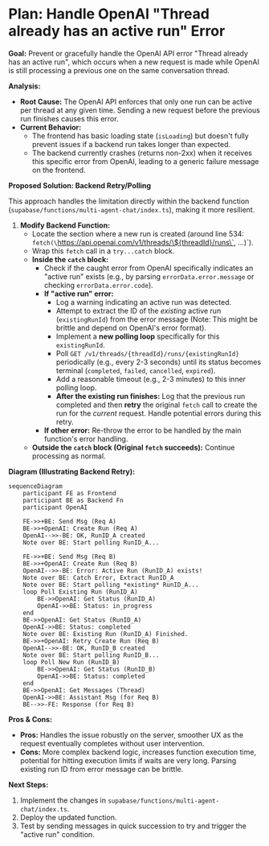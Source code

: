 # Plan: Handle OpenAI "Thread already has an active run" Error

**Goal:** Prevent or gracefully handle the OpenAI API error "Thread already has an active run", which occurs when a new request is made while OpenAI is still processing a previous one on the same conversation thread.

**Analysis:**

*   **Root Cause:** The OpenAI API enforces that only one run can be active per thread at any given time. Sending a new request before the previous run finishes causes this error.
*   **Current Behavior:**
    *   The frontend has basic loading state (`isLoading`) but doesn't fully prevent issues if a backend run takes longer than expected.
    *   The backend currently crashes (returns non-2xx) when it receives this specific error from OpenAI, leading to a generic failure message on the frontend.

**Proposed Solution: Backend Retry/Polling**

This approach handles the limitation directly within the backend function (`supabase/functions/multi-agent-chat/index.ts`), making it more resilient.

1.  **Modify Backend Function:**
    *   Locate the section where a new run is created (around line 534: `fetch(\`https://api.openai.com/v1/threads/\${threadId}/runs\`, ...)`).
    *   Wrap this `fetch` call in a `try...catch` block.
    *   **Inside the `catch` block:**
        *   Check if the caught error from OpenAI specifically indicates an "active run" exists (e.g., by parsing `errorData.error.message` or checking `errorData.error.code`).
        *   **If "active run" error:**
            *   Log a warning indicating an active run was detected.
            *   Attempt to extract the ID of the *existing* active run (`existingRunId`) from the error message (Note: This might be brittle and depend on OpenAI's error format).
            *   Implement a **new polling loop** specifically for this `existingRunId`.
            *   Poll `GET /v1/threads/{threadId}/runs/{existingRunId}` periodically (e.g., every 2-3 seconds) until its status becomes terminal (`completed`, `failed`, `cancelled`, `expired`).
            *   Add a reasonable timeout (e.g., 2-3 minutes) to this inner polling loop.
            *   **After the existing run finishes:** Log that the previous run completed and then **retry** the original `fetch` call to create the run for the *current* request. Handle potential errors during this retry.
        *   **If other error:** Re-throw the error to be handled by the main function's error handling.
    *   **Outside the `catch` block (Original `fetch` succeeds):** Continue processing as normal.

**Diagram (Illustrating Backend Retry):**

```mermaid
sequenceDiagram
    participant FE as Frontend
    participant BE as Backend Fn
    participant OpenAI

    FE->>+BE: Send Msg (Req A)
    BE->>+OpenAI: Create Run (Req A)
    OpenAI-->>-BE: OK, RunID_A created
    Note over BE: Start polling RunID_A...

    FE->>+BE: Send Msg (Req B)
    BE->>+OpenAI: Create Run (Req B)
    OpenAI-->>-BE: Error: Active Run (RunID_A) exists!
    Note over BE: Catch Error, Extract RunID_A
    Note over BE: Start polling *existing* RunID_A...
    loop Poll Existing Run (RunID_A)
        BE->>OpenAI: Get Status (RunID_A)
        OpenAI->>BE: Status: in_progress
    end
    BE->>OpenAI: Get Status (RunID_A)
    OpenAI->>BE: Status: completed
    Note over BE: Existing Run (RunID_A) Finished.
    BE->>+OpenAI: Retry Create Run (Req B)
    OpenAI-->>-BE: OK, RunID_B created
    Note over BE: Start polling RunID_B...
    loop Poll New Run (RunID_B)
        BE->>OpenAI: Get Status (RunID_B)
        OpenAI->>BE: Status: completed
    end
    BE->>OpenAI: Get Messages (Thread)
    OpenAI->>BE: Assistant Msg (for Req B)
    BE-->>-FE: Response (for Req B)

```

**Pros & Cons:**

*   **Pros:** Handles the issue robustly on the server, smoother UX as the request eventually completes without user intervention.
*   **Cons:** More complex backend logic, increases function execution time, potential for hitting execution limits if waits are very long. Parsing existing run ID from error message can be brittle.

**Next Steps:**

1.  Implement the changes in `supabase/functions/multi-agent-chat/index.ts`.
2.  Deploy the updated function.
3.  Test by sending messages in quick succession to try and trigger the "active run" condition.